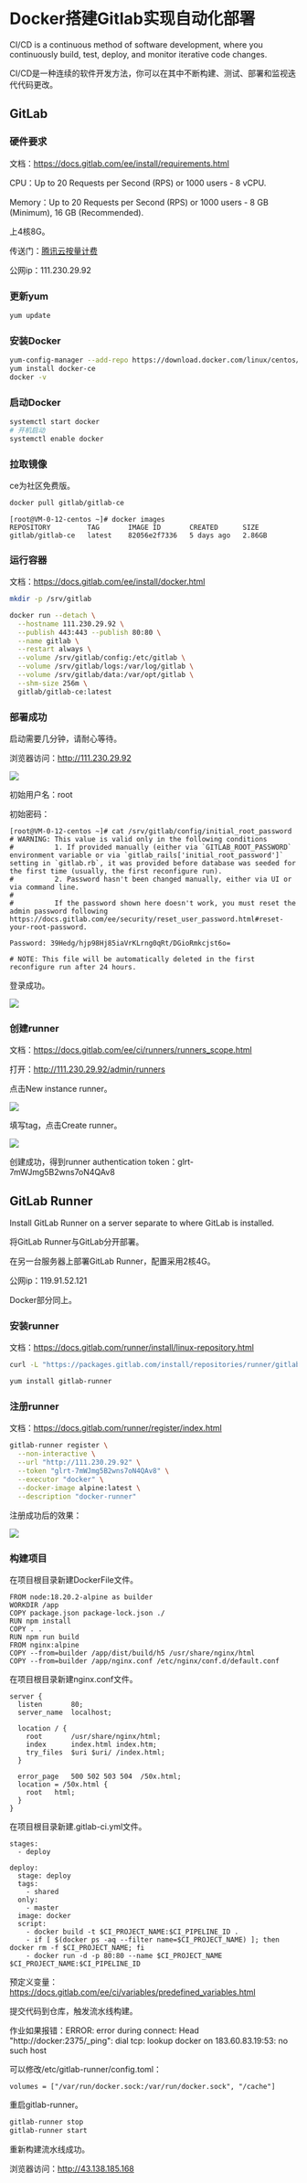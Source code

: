 # Docker搭建Gitlab实现自动化部署

CI/CD is a continuous method of software development, where you continuously build, test, deploy, and monitor iterative code changes.

CI/CD是一种连续的软件开发方法，你可以在其中不断构建、测试、部署和监视迭代代码更改。

## GitLab

### 硬件要求

文档：https://docs.gitlab.com/ee/install/requirements.html

CPU：Up to 20 Requests per Second (RPS) or 1000 users - 8 vCPU.

Memory：Up to 20 Requests per Second (RPS) or 1000 users - 8 GB (Minimum), 16 GB (Recommended).

上4核8G。

传送门：[腾讯云按量计费](https://buy.cloud.tencent.com/cvm?tab=custom&devPayMode=hourly)

公网ip：111.230.29.92

### 更新yum

```bash
yum update
```

### 安装Docker

```bash
yum-config-manager --add-repo https://download.docker.com/linux/centos/docker-ce.repo
yum install docker-ce
docker -v
```

### 启动Docker

```bash
systemctl start docker
# 开机启动
systemctl enable docker
```

### 拉取镜像

ce为社区免费版。

```bash
docker pull gitlab/gitlab-ce
```

```
[root@VM-0-12-centos ~]# docker images
REPOSITORY         TAG       IMAGE ID       CREATED      SIZE
gitlab/gitlab-ce   latest    82056e2f7336   5 days ago   2.86GB
```

### 运行容器

文档：https://docs.gitlab.com/ee/install/docker.html

```bash
mkdir -p /srv/gitlab
```

```bash
docker run --detach \
  --hostname 111.230.29.92 \
  --publish 443:443 --publish 80:80 \
  --name gitlab \
  --restart always \
  --volume /srv/gitlab/config:/etc/gitlab \
  --volume /srv/gitlab/logs:/var/log/gitlab \
  --volume /srv/gitlab/data:/var/opt/gitlab \
  --shm-size 256m \
  gitlab/gitlab-ce:latest
```

### 部署成功

启动需要几分钟，请耐心等待。

浏览器访问：http://111.230.29.92

![](https://img.zhangniandong.com/2024/175.178.167.11_users_sign_in.jpg)

初始用户名：root

初始密码：

```
[root@VM-0-12-centos ~]# cat /srv/gitlab/config/initial_root_password
# WARNING: This value is valid only in the following conditions
#          1. If provided manually (either via `GITLAB_ROOT_PASSWORD` environment variable or via `gitlab_rails['initial_root_password']` setting in `gitlab.rb`, it was provided before database was seeded for the first time (usually, the first reconfigure run).
#          2. Password hasn't been changed manually, either via UI or via command line.
#
#          If the password shown here doesn't work, you must reset the admin password following https://docs.gitlab.com/ee/security/reset_user_password.html#reset-your-root-password.

Password: 39Hedg/hjp98Hj85iaVrKLrng0qRt/DGioRmkcjst6o=

# NOTE: This file will be automatically deleted in the first reconfigure run after 24 hours.
```

登录成功。

![](https://img.zhangniandong.com/2024/175.178.167.11_.jpg)

### 创建runner

文档：https://docs.gitlab.com/ee/ci/runners/runners_scope.html

打开：http://111.230.29.92/admin/runners

点击New instance runner。

![](https://img.zhangniandong.com/2024/175.178.167.11_admin_runners.jpg)

填写tag，点击Create runner。

![](https://img.zhangniandong.com/2024/175.178.167.11_admin_runners_new.jpg)

创建成功，得到runner authentication token：glrt-7mWJmg5B2wns7oN4QAv8

## GitLab Runner

Install GitLab Runner on a server separate to where GitLab is installed.

将GitLab Runner与GitLab分开部署。

在另一台服务器上部署GitLab Runner，配置采用2核4G。

公网ip：119.91.52.121

Docker部分同上。

### 安装runner

文档：https://docs.gitlab.com/runner/install/linux-repository.html

```bash
curl -L "https://packages.gitlab.com/install/repositories/runner/gitlab-runner/script.rpm.sh" | sudo bash
```

```bash
yum install gitlab-runner
```

### 注册runner

文档：https://docs.gitlab.com/runner/register/index.html

```bash
gitlab-runner register \
  --non-interactive \
  --url "http://111.230.29.92" \
  --token "glrt-7mWJmg5B2wns7oN4QAv8" \
  --executor "docker" \
  --docker-image alpine:latest \
  --description "docker-runner"
```

注册成功后的效果：

![](https://img.zhangniandong.com/2024/175.178.167.11_admin_runners_.jpg)

### 构建项目

在项目根目录新建DockerFile文件。

```
FROM node:18.20.2-alpine as builder
WORKDIR /app
COPY package.json package-lock.json ./
RUN npm install
COPY . .
RUN npm run build
FROM nginx:alpine
COPY --from=builder /app/dist/build/h5 /usr/share/nginx/html
COPY --from=builder /app/nginx.conf /etc/nginx/conf.d/default.conf
```

在项目根目录新建nginx.conf文件。

```
server {
  listen       80;
  server_name  localhost;

  location / {
    root       /usr/share/nginx/html;
    index      index.html index.htm;
    try_files  $uri $uri/ /index.html;
  }

  error_page   500 502 503 504  /50x.html;
  location = /50x.html {
    root   html;
  }
}
```

在项目根目录新建.gitlab-ci.yml文件。

```
stages:
  - deploy

deploy:
  stage: deploy
  tags:
    - shared
  only:
    - master
  image: docker
  script:
    - docker build -t $CI_PROJECT_NAME:$CI_PIPELINE_ID .
    - if [ $(docker ps -aq --filter name=$CI_PROJECT_NAME) ]; then docker rm -f $CI_PROJECT_NAME; fi
    - docker run -d -p 80:80 --name $CI_PROJECT_NAME $CI_PROJECT_NAME:$CI_PIPELINE_ID
```

预定义变量：https://docs.gitlab.com/ee/ci/variables/predefined_variables.html

提交代码到仓库，触发流水线构建。

作业如果报错：ERROR: error during connect: Head "http[]()://docker:2375/_ping": dial tcp: lookup docker on 183.60.83.19:53: no such host

可以修改/etc/gitlab-runner/config.toml：

```
volumes = ["/var/run/docker.sock:/var/run/docker.sock", "/cache"]
```

重启gitlab-runner。

```bash
gitlab-runner stop
gitlab-runner start
```

重新构建流水线成功。

浏览器访问：http://43.138.185.168
